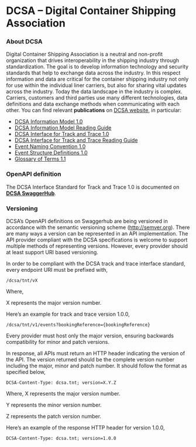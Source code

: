# DCSA – Digital Container Shipping Association

### About DCSA
Digital Container Shipping Association is a neutral and non-profit organization that drives interoperability in the shipping industry through standardization. The goal is to develop information technology and security standards that help to exchange data across the industry. In this respect information and data are critical for the container shipping industry not only for use within the individual liner carriers, but also for sharing vital updates across the industry. Today the data landscape in the industry is complex. Carriers, customers and third parties use many different technologies, data definitions and data exchange methods when communicating with each other. You can find relevant **publications** on [DCSA website](https://dcsa.org/), in particular:
-	[DCSA Information Model 1.0](https://dcsa.org/wp-content/uploads/2020/01/DCSA-Information-Model-1.0.pdf)
-	[DCSA Information Model Reading Guide]( https://dcsa.org/wp-content/uploads/2020/01/DCSA-Information-Model-1.0-Reading-Guide.pdf)
-	[DCSA Interface for Track and Trace 1.0]( https://dcsa.org/wp-content/uploads/2020/01/DCSA-Interface-Standard-for-Track-and-Trace-1.0.pdf)
-	[DCSA Interface for Track and Trace Reading Guide]( https://dcsa.org/wp-content/uploads/2020/01/DCSA-Interface-Standard-for-Track-and-Trace-1.0-Reading-Guide.pdf)
-	[Event Naming Convention 1.0]( https://dcsa.org/wp-content/uploads/2020/01/DCSA-event-naming-convention-Publishing-1.0.pdf)
-	[Event Structure Definitions 1.0]( https://dcsa.org/wp-content/uploads/2020/01/Event-structure-Definitions-1.0.pdf)
-	[Glossary of Terms 1.1]( https://dcsa.org/wp-content/uploads/2020/01/GLOSSARY-OF-TERMS-1.1.pdf)

### OpenAPI definition
The DCSA Interface Standard for Track and Trace 1.0 is documented on [**DCSA SwaggerHub**](https://app.swaggerhub.com/apis/dcsaorg/DCSA_OAS).

### Versioning
DCSA’s OpenAPI definitions on Swaggerhub are being versioned in accordance with the semantic versioning scheme (http://semver.org). There are many ways a version can be represented in an API implementation. The API provider compliant with the DCSA specifications is welcome to support multiple methods of representing versions. However, every provider should at least support URI based versioning.

In order to be compliant with the DCSA track and trace interface standard, every endpoint URI must be prefixed with,

`/dcsa/tnt/vX`

Where,

X represents the major version number.

Here’s an example for track and trace version 1.0.0,

`/dcsa/tnt/v1/events?bookingReference={bookingReference}`

Every provider must host only the major version, ensuring backwards compatibility for minor and patch versions.

In response, all APIs must return an HTTP header indicating the version of the API. The version returned should be the complete version number including the major, minor and patch number. It should follow the format as specified below,

`DCSA-Content-Type: dcsa.tnt; version=X.Y.Z`

Where,
X represents the major version number.

Y represents the minor version number.

Z represents the patch version number.

Here’s an example of the response HTTP header for version 1.0.0,

`DCSA-Content-Type: dcsa.tnt; version=1.0.0`
